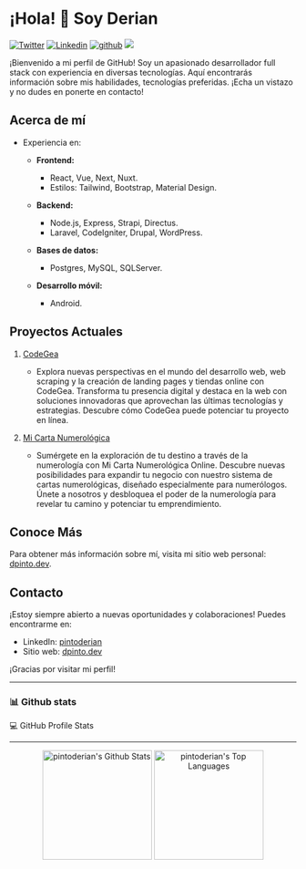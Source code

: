 # ¡Hola! 👋 Soy Derian

[![Twitter](https://img.shields.io/badge/dpintoec-%231DA1F2.svg?style=for-the-badge&logo=Twitter&logoColor=white)](https://www.twitter.com/dpintoec/)
[![Linkedin](https://img.shields.io/badge/pintoderian-%231DA1F2.svg?style=for-the-badge&logo=Linkedin&logoColor=white)](https://www.linkedin.com/in/pintoderian//)
[![github](https://img.shields.io/badge/pintoderian-12100E.svg?style=for-the-badge&logo=github&logoColor=white)](https://github.com/pintoderian/)
![](https://komarev.com/ghpvc/?username=pintoderian&label=PROFILE+VIEWS&style=for-the-badge&color=brightgreen)


¡Bienvenido a mi perfil de GitHub! Soy un apasionado desarrollador full stack con experiencia en diversas tecnologías. Aquí encontrarás información sobre mis habilidades, tecnologías preferidas. ¡Echa un vistazo y no dudes en ponerte en contacto!

## Acerca de mí

- Experiencia en:

  - **Frontend:**
    - React, Vue, Next, Nuxt.
    - Estilos: Tailwind, Bootstrap, Material Design.

  - **Backend:**
    - Node.js, Express, Strapi, Directus.
    - Laravel, CodeIgniter, Drupal, WordPress.

  - **Bases de datos:**
    - Postgres, MySQL, SQLServer.

  - **Desarrollo móvil:**
    - Android.

## Proyectos Actuales

1. [CodeGea](https://codegea.com)
   - Explora nuevas perspectivas en el mundo del desarrollo web, web scraping y la creación de landing pages y tiendas online con CodeGea. Transforma tu presencia digital y destaca en la web con soluciones innovadoras que aprovechan las últimas tecnologías y estrategias. Descubre cómo CodeGea puede potenciar tu proyecto en línea.

2. [Mi Carta Numerológica](https://micartanumerologica.com)
   - Sumérgete en la exploración de tu destino a través de la numerología con Mi Carta Numerológica Online. Descubre nuevas posibilidades para expandir tu negocio con nuestro sistema de cartas numerológicas, diseñado especialmente para numerólogos. Únete a nosotros y desbloquea el poder de la numerología para revelar tu camino y potenciar tu emprendimiento.

## Conoce Más

Para obtener más información sobre mí, visita mi sitio web personal: [dpinto.dev](https://dpinto.dev).

## Contacto

¡Estoy siempre abierto a nuevas oportunidades y colaboraciones! Puedes encontrarme en:

- LinkedIn: [pintoderian](https://www.linkedin.com/in/pintoderian/)
- Sitio web: [dpinto.dev](https://dpinto.dev)

¡Gracias por visitar mi perfil!

--- 

### 📊 Github stats

💻 GitHub Profile Stats

--- 

<p align="center"><a href="https://github.com/anuraghazra/github-readme-stats"><img alt="pintoderian's Github Stats" src="https://github-readme-stats.vercel.app/api/?username=pintoderian&show_icons=true&count_private=true&theme=default&hide_border=true&bg_color=fff&title_color=00E676&icon_color=00E676" height="192px"/></a>
  <a href="https://github.com/anuraghazra/github-readme-stats"><img alt="pintoderian's Top Languages" src="https://github-readme-stats.vercel.app/api/top-langs/?username=pintoderian&langs_count=8&layout=compact&theme=default&hide_border=true&bg_color=fff&title_color=000&icon_color=000&hide=Jupyter%20Notebook" height="192px"/></a></p>
